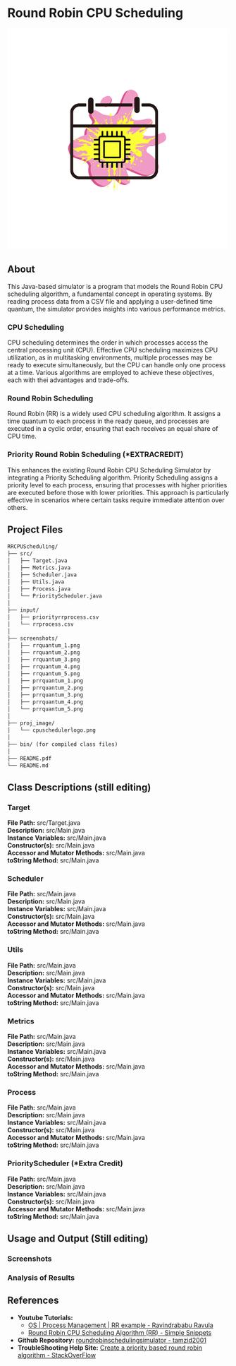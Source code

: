 # Round Robin CPU Scheduling
![proj_logo](proj_image/cpuschedulerlogo.png)
## About
This Java-based simulator is a program that models the Round Robin CPU scheduling algorithm, a fundamental concept in operating systems. By reading process data from a CSV file and applying a user-defined time quantum, the simulator provides insights into various performance metrics.

### CPU Scheduling
CPU scheduling determines the order in which processes access the central processing unit (CPU). Effective CPU scheduling maximizes CPU utilization, as in multitasking environments, multiple processes may be ready to execute simultaneously, but the CPU can handle only one process at a time. Various algorithms are employed to achieve these objectives, each with thei advantages and trade-offs.

### Round Robin Scheduling 
Round Robin (RR) is a widely used CPU scheduling algorithm. It assigns a time quantum to each process in the ready queue, and processes are executed in a cyclic order, ensuring that each receives an equal share of CPU time.

### Priority Round Robin Scheduling (*EXTRACREDIT)
This enhances the existing Round Robin CPU Scheduling Simulator by integrating a Priority Scheduling algorithm. Priority Scheduling assigns a priority level to each process, ensuring that processes with higher priorities are executed before those with lower priorities. This approach is particularly effective in scenarios where certain tasks require immediate attention over others.

## Project Files
``` 
RRCPUScheduling/
├── src/
│   ├── Target.java
│   ├── Metrics.java
│   ├── Scheduler.java
│   ├── Utils.java
│   ├── Process.java
│   └── PriorityScheduler.java
│ 
├── input/
│   ├── priorityrrprocess.csv
│   └── rrprocess.csv
│
├── screenshots/
│   ├── rrquantum_1.png
│   ├── rrquantum_2.png
│   ├── rrquantum_3.png
│   ├── rrquantum_4.png
│   ├── rrquantum_5.png
│   ├── prrquantum_1.png
│   ├── prrquantum_2.png
│   ├── prrquantum_3.png
│   ├── prrquantum_4.png
│   └── prrquantum_5.png
│
├── proj_image/
│   └── cpuschedulerlogo.png
│
├── bin/ (for compiled class files)
│
├── README.pdf
└── README.md
```

## Class Descriptions (still editing)
### Target
**File Path:** src/Target.java \
**Description:** src/Main.java \
**Instance Variables:** src/Main.java \
**Constructor(s):** src/Main.java \
**Accessor and Mutator Methods:** src/Main.java \
**toString Method:** src/Main.java 

### Scheduler
**File Path:** src/Main.java \
**Description:** src/Main.java \
**Instance Variables:** src/Main.java \
**Constructor(s):** src/Main.java \
**Accessor and Mutator Methods:** src/Main.java \
**toString Method:** src/Main.java 

### Utils
**File Path:** src/Main.java \
**Description:** src/Main.java \
**Instance Variables:** src/Main.java \
**Constructor(s):** src/Main.java \
**Accessor and Mutator Methods:** src/Main.java \
**toString Method:** src/Main.java 


### Metrics
**File Path:** src/Main.java \
**Description:** src/Main.java \
**Instance Variables:** src/Main.java \
**Constructor(s):** src/Main.java \
**Accessor and Mutator Methods:** src/Main.java \
**toString Method:** src/Main.java 


### Process
**File Path:** src/Main.java \
**Description:** src/Main.java \
**Instance Variables:** src/Main.java \
**Constructor(s):** src/Main.java \
**Accessor and Mutator Methods:** src/Main.java \
**toString Method:** src/Main.java 


### PriorityScheduler (*Extra Credit)
**File Path:** src/Main.java \
**Description:** src/Main.java \
**Instance Variables:** src/Main.java \
**Constructor(s):** src/Main.java \
**Accessor and Mutator Methods:** src/Main.java \
**toString Method:** src/Main.java 


## Usage and Output (Still editing)

### Screenshots

### Analysis of Results

## References
* **Youtube Tutorials:**
    * [OS | Process Management | RR example - Ravindrababu Ravula](https://www.youtube.com/watch?v=Sa600YsU16U&ab_channel=RavindrababuRavula)
    * [Round Robin CPU Scheduling Algorithm (RR) - Simple Snippets](https://www.youtube.com/watch?v=9hw-_qJ55K4&t=298s&ab_channel=SimpleSnippets)
* **Github Repository:** [roundrobinschedulingsimulator - tamzid2001](https://github.com/tamzid2001/roundrobincpuschedulingsimulator/tree/main)
* **TroubleShooting Help Site:** [Create a priority based round robin algorithm - StackOverFlow](https://stackoverflow.com/questions/46935140/create-a-priority-based-round-robin-algorithm)

